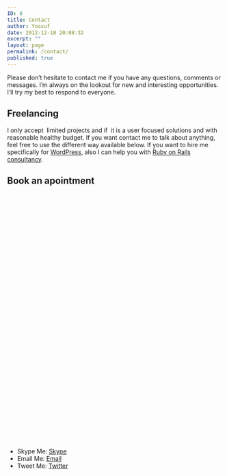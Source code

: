 ```yaml
---
ID: 8
title: Contact
author: Yoosuf
date: 2012-12-18 20:08:32
excerpt: ""
layout: page
permalink: /contact/
published: true
---
```

Please don’t hesitate to contact me if you have any questions, comments or messages. I’m always on the lookout for new and interesting opportunities. I’ll try my best to respond to everyone.

## Freelancing

I only accept  limited projects and if  it is a user focused solutions and with reasonable healthy budget. If you want contact me to talk about anything, feel free to use the different way available below. If you want to hire me specifically for [WordPress](/wordpress), also I can help you with [Ruby on Rails consultancy](/ruby-on-rails/).

## Book an apointment

<div class="calendly-inline-widget" data-url="https://calendly.com/yoosuf/15min" style="min-width:320px;height:580px;"></div>
<script type="text/javascript" src="https://calendly.com/assets/external/widget.js"></script>

* Skype Me: [Skype](skype:eyoosuf?call)
* Email Me: [Email](mailto:mayoosuf@gmail.com)
* Tweet Me: [Twitter](http://twitter.com/eyoosuf)
